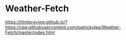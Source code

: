 # Weather-Fetch

https://htmlpreview.github.io/?https://raw.githubusercontent.com/patrickylee/Weather-Fetch/master/index.html
